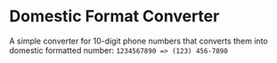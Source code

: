 # Domestic Format Converter
A simple converter for 10-digit phone numbers that converts them into domestic formatted number:
`1234567890 => (123) 456-7890`
